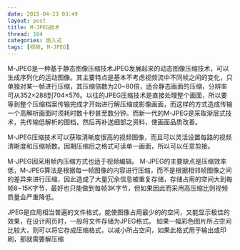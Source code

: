 ```yaml
---
date: 2015-04-23 03:49
layout: post
title: M-JPEG技术
thread: 164
categories: 嵌入式
tags: [视频, M-JPEG]
---
```



M-JPEG是一种基于静态图像压缩技术JPEG发展起来的动态图像压缩技术，可以生成序列化的运动图像。其主要特点是基本不考虑视频流中不同帧之间的变化，只单独对某一帧进行压缩，其压缩倍数为20~80倍，适合静态画面的压缩，分辨率可从352×288到704×576。以往的JPEG压缩技术是直接处理整个画面，所以要等到整个压缩档案传输完成才开始进行解压缩成影像画面，而这样的方式造成传输一个高解析画面时须耗时数十秒甚至数分钟。而新一代的M-JPEG是采取渐层式技术，先传输低解析的图档，然后再补送细部之资料，使画面品质改善。
<!---more--->

M-JPEG压缩技术可以获取清晰度很高的视频图像，而且可以灵活设置每路的视频清晰度和压缩帧数。因期压缩后之格式可读单一画面，所以可以任意剪接。

M-JPEG因采用帧内压缩方式也适于视频编辑。 M-JPEG的主要缺点是压缩效率低，M-JPEG算法是根据每一帧图像的内容进行压缩，而不是根据相邻帧图像之间的差异来进行压缩，因此造成了大量冗余信息被重复存储，存储占用的空间大到每帧8~15K字节，最好也只能做到每帧3K字节，但如果因此而采用高压缩比则视频质量会严重降低。

JPEG是应用相当普遍的文件格式，能使图像占用最少的的空间，又能显示极佳的效果，在设计网页时，一般将文件存储为JPEG格式。 如果一幅彩色图片所占空间比较大，则可以将它存成压缩格式，以减小所占空间，如果此格式用于输出或印刷，那就需要解压缩

